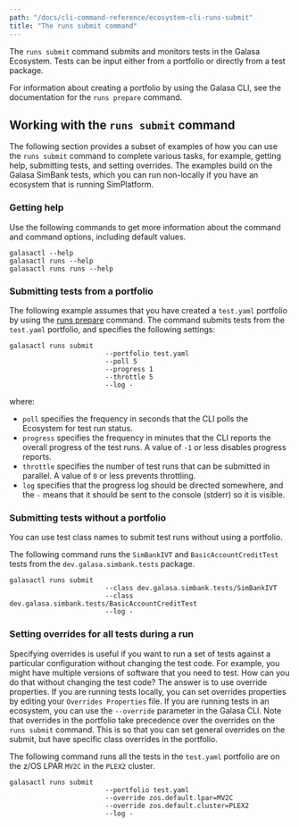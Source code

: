 ```yaml
---
path: "/docs/cli-command-reference/ecosystem-cli-runs-submit"
title: "The runs submit command"
---
```


The `runs submit` command submits and monitors tests in the Galasa Ecosystem.  Tests can be input either from a portfolio or directly from a test package. 

For information about creating a portfolio by using the Galasa CLI, see the documentation for the `runs prepare` command.

## Working with the `runs submit` command

The following section provides a subset of examples of how you can use the `runs submit` command to complete various tasks, for example, getting help, submitting tests, and setting overrides. The examples build on the Galasa SimBank tests, which you can run non-locally if you have an ecosystem that is running SimPlatform.

### Getting help

Use the following commands to get more information about the command and command options, including default values.

```
galasactl --help
galasactl runs --help
galasactl runs runs --help
```

### Submitting tests from a portfolio

The following example assumes that you have created a `test.yaml` portfolio by using the [runs prepare](./ecosystem-cli-runs-prepare) command. The command submits tests from the `test.yaml` portfolio, and specifies the following settings: 
```
galasactl runs submit
                        --portfolio test.yaml
                        --poll 5
                        --progress 1
                        --throttle 5
                        --log -
```
where: 
- `poll` specifies the frequency in seconds that the CLI polls the Ecosystem for test run status. 
- `progress` specifies the frequency in minutes that the CLI reports the overall progress of the test runs. A value of  `-1` or less disables progress reports.
- `throttle` specifies the number of test runs that can be submitted in parallel. A value of `0` or less  prevents throttling.
- `log` specifies that the progress log should be directed somewhere, and the `-` means that it should be sent to the console (stderr) so it is visible.

### Submitting tests without a portfolio

You can use test class names to submit test runs without using a portfolio.

The following command runs the `SimBankIVT` and `BasicAccountCreditTest` tests from the  `dev.galasa.simbank.tests` package. 

```
galasactl runs submit
                        --class dev.galasa.simbank.tests/SimBankIVT
                        --class dev.galasa.simbank.tests/BasicAccountCreditTest
                        --log -
```

### Setting overrides for all tests during a run

Specifying overrides is useful if you want to run a set of tests against a particular configuration without changing the test code. For example, you might have multiple versions of software that you need to test. How can you do that without changing the test code? The answer is to use override properties. If you are running tests locally, you can set overrides properties by editing your `Overrides Properties` file. If you are running tests in an ecosystem, you can use the `--override` parameter in the Galasa CLI. Note that overrides in the portfolio take precedence over the overrides on the `runs submit` command. This is so that you can set general overrides on the submit, but have specific class overrides in the portfolio. 

The following command runs all the tests in the `test.yaml` portfolio are on the z/OS LPAR `MV2C` in the `PLEX2` cluster.

```
galasactl runs submit
                        --portfolio test.yaml
                        --override zos.default.lpar=MV2C
                        --override zos.default.cluster=PLEX2
                        --log -
```

